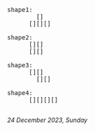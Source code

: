 <pre>shape1:
        []
      [][][]

shape2: 
      [][]
      [][]

shape3:
      [][]
        [][]

shape4:
      [][][][]

</pre>
<i>24 December 2023, Sunday<i>